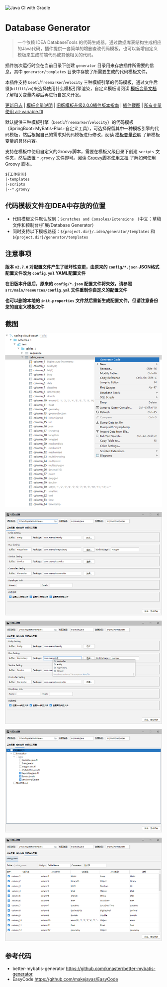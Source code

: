![Java CI with Gradle](https://github.com/houkunlin/Database-Generator/workflows/Java%20CI%20with%20Gradle/badge.svg) 

# Database Generator

> 一个依赖 IDEA DatabaseTools 的代码生成器，通过数据库表结构生成相应的Java代码，插件提供一套简单的增删查改代码模板，也可以新增自定义模板来生成前端代码或其他相关的代码。



插件初次运行时会在当前目录下创建 `generator` 目录用来存放插件所需要的信息，其中 `generator/templates` 目录中存放了所需要生成的代码模板文件。

本插件支持 `beetl`/`freemarker`/`velocity` 三种模板引擎的代码模板，通过文件后缀(`btl`/`ftl`/`vm`)来选择使用什么模板引擎渲染，自定义模板请阅读 [模板变量文档](./doc/template-document.md) 了解相关变量内容后再进行自定义开发。



[更新日志](./doc/changeNotes.md) | [模板变量说明](./doc/template-document.md) | [旧版模板升级2.0.0插件版本指南](./doc/upgrade-2.0.0.md) | [插件截图](./doc/images.md) | [所有变量使用 all-variable.ftl](https://github.com/houkunlin/Database-Generator/blob/master/src/main/resources/templates/all-variable.ftl)



默认提供三种模板引擎（`beetl`/`freemarker`/`velocity`）的代码模板（SpringBoot+MyBatis-Plus+自定义工具），可选择保留其中一种模板引擎的代码模板，然后根据自己的需求对代码模板进行修改，阅读 [模板变量说明](./doc/template-document.md) 了解模板变量的具体内容。

支持在模板中使用自定义的Groovy脚本，需要在模板父级目录下创建 `scripts` 文件夹，然后放置 `*.groovy` 文件即可。阅读 [Groovy脚本使用文档](./doc/groovy-scripts.md) 了解如何使用 Groovy 脚本。
```text
${工作空间}
|-templates
|-scripts
|--*.groovy
```
## 代码模板文件在IDEA中存放的位置

- 代码模板文件默认放到：`Scratches and Consoles/Extensions` （中文：草稿文件和控制台/扩展/Database Generator）
- 同时支持以下模板路径：`${project.dir}/.idea/generator/templates` 和 `${project.dir}/generator/templates`



## 注意事项

**版本 `v2.7.0` 对配置文件产生了破坏性变更，由原来的 `config/*.json` JSON格式配置文件改为 `config.yml` YAML配置文件** 

**在旧版本升级后，原来的 `config/*.json` 配置文件将失效，请参照 `src/main/resources/config.yml` 文件重制你自定义的配置文件**

**也可以删除本地的 `init.properties` 文件然后重新生成配置文件，但请注意备份您的自定义模板文件**



## 截图

![](./doc/assets/images_1.png)

![](./doc/assets/images_8.png)

![](./doc/assets/images_9.png)

![](./doc/assets/images_10.png)

![](./doc/assets/images_11.png)





## 参考代码
- better-mybatis-generator https://github.com/kmaster/better-mybatis-generator
- EasyCode https://github.com/makejavas/EasyCode

